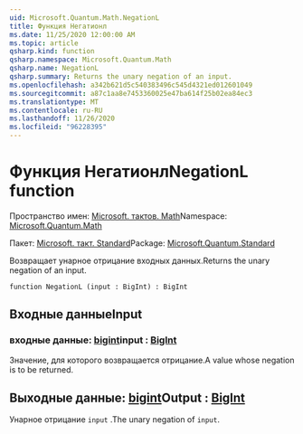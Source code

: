 ```yaml
---
uid: Microsoft.Quantum.Math.NegationL
title: Функция Негатионл
ms.date: 11/25/2020 12:00:00 AM
ms.topic: article
qsharp.kind: function
qsharp.namespace: Microsoft.Quantum.Math
qsharp.name: NegationL
qsharp.summary: Returns the unary negation of an input.
ms.openlocfilehash: a342b621d5c540383496c545d4321ed012601049
ms.sourcegitcommit: a87c1aa8e7453360025e47ba614f25b02ea84ec3
ms.translationtype: MT
ms.contentlocale: ru-RU
ms.lasthandoff: 11/26/2020
ms.locfileid: "96228395"
---
```

# <a name="negationl-function"></a><span data-ttu-id="16f45-102">Функция Негатионл</span><span class="sxs-lookup"><span data-stu-id="16f45-102">NegationL function</span></span>

<span data-ttu-id="16f45-103">Пространство имен: [Microsoft. тактов. Math](xref:Microsoft.Quantum.Math)</span><span class="sxs-lookup"><span data-stu-id="16f45-103">Namespace: [Microsoft.Quantum.Math](xref:Microsoft.Quantum.Math)</span></span>

<span data-ttu-id="16f45-104">Пакет: [Microsoft. такт. Standard](https://nuget.org/packages/Microsoft.Quantum.Standard)</span><span class="sxs-lookup"><span data-stu-id="16f45-104">Package: [Microsoft.Quantum.Standard](https://nuget.org/packages/Microsoft.Quantum.Standard)</span></span>


<span data-ttu-id="16f45-105">Возвращает унарное отрицание входных данных.</span><span class="sxs-lookup"><span data-stu-id="16f45-105">Returns the unary negation of an input.</span></span>

```qsharp
function NegationL (input : BigInt) : BigInt
```


## <a name="input"></a><span data-ttu-id="16f45-106">Входные данные</span><span class="sxs-lookup"><span data-stu-id="16f45-106">Input</span></span>

### <a name="input--bigint"></a><span data-ttu-id="16f45-107">входные данные: [bigint](xref:microsoft.quantum.lang-ref.bigint)</span><span class="sxs-lookup"><span data-stu-id="16f45-107">input : [BigInt](xref:microsoft.quantum.lang-ref.bigint)</span></span>

<span data-ttu-id="16f45-108">Значение, для которого возвращается отрицание.</span><span class="sxs-lookup"><span data-stu-id="16f45-108">A value whose negation is to be returned.</span></span>



## <a name="output--bigint"></a><span data-ttu-id="16f45-109">Выходные данные: [bigint](xref:microsoft.quantum.lang-ref.bigint)</span><span class="sxs-lookup"><span data-stu-id="16f45-109">Output : [BigInt](xref:microsoft.quantum.lang-ref.bigint)</span></span>

<span data-ttu-id="16f45-110">Унарное отрицание `input` .</span><span class="sxs-lookup"><span data-stu-id="16f45-110">The unary negation of `input`.</span></span>
